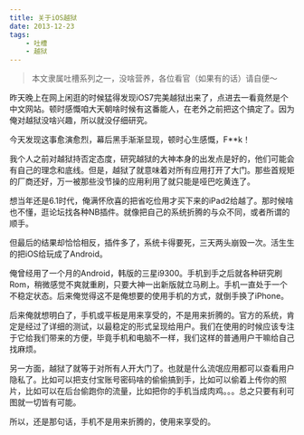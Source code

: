 ```yaml
---
title: 关于iOS越狱
date: 2013-12-23
tags:
    - 吐槽
    - 越狱
---
```


> 本文隶属吐槽系列之一，没啥营养，各位看官（如果有的话）请自便～

昨天晚上在网上闲逛的时候猛得发现iOS7完美越狱出来了，点进去一看竟然是个中文网站。顿时感慨咱大天朝啥时候有这番能人，在老外之前把这个搞定了。因为俺对越狱没啥兴趣，所以就没仔细研究。

今天发现这事愈演愈烈，幕后黑手渐渐显现，顿时心生感慨，F**k！

我个人之前对越狱持否定态度，研究越狱的大神本身的出发点是好的，他们可能会有自己的理念和底线。但是，越狱了就意味着对所有应用打开了大门。那些首规矩的厂商还好，万一被那些没节操的应用利用了就只能是哑巴吃黄连了。

想当年还是6.1时代，俺满怀欣喜的把省吃俭用才买下来的iPad2给越了。那时候啥也不懂，逛论坛找各种NB插件。就像把自己的系统折腾的与众不同，或者所谓的顺手。

但最后的结果却恰恰相反，插件多了，系统卡得要死，三天两头崩毁一次。活生生的把iOS给玩成了Android。

俺曾经用了一个月的Android，韩版的三星i9300。手机到手之后就各种研究刷Rom，稍微感觉不爽就重刷，只要大神一出新版就立马刷上。手机一直处于一个不稳定状态。后来俺觉得这不是俺想要的使用手机的方式，就倒手换了iPhone。

后来俺就想明白了，手机或平板是用来享受的，不是用来折腾的。官方的系统，肯定是经过了详细的测试，以最稳定的形式呈现给用户。我们在使用的时候应该专注于它给我们带来的方便，毕竟手机和电脑不一样，我们这样的普通用户干嘛给自己找麻烦。

另一方面，越狱了就等于对所有人开大门了。也就是什么流氓应用都可以查看用户隐私了。比如可以把支付宝账号密码啥的偷偷搞到手，比如可以偷着上传你的照片，比如可以在后台偷跑你的流量，比如把你的手机当成肉鸡。。。总之只要有利可图就一切皆有可能。

所以，还是那句话，手机不是用来折腾的，使用来享受的。
